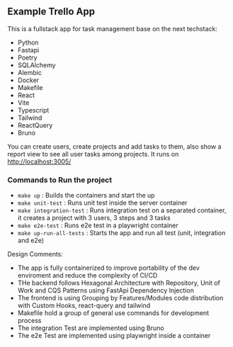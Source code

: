 ## Example Trello App

This is a fullstack app for task management base on the next techstack:

- Python
- Fastapi
- Poetry
- SQLAlchemy
- Alembic
- Docker
- Makefile
- React
- Vite
- Typescript
- Tailwind
- ReactQuery
- Bruno

You can create users, create projects and add tasks to them, also show a report view to see all user tasks among projects. It runs on [http://localhost:3005/](http://localhost:3005/)

### Commands to Run the project

- `make up` : Builds the containers and start the up
- `make unit-test` : Runs unit test inside the server container
- `make integration-test` : Runs integration test on a separated container, it creates a project with 3 users, 3 steps and 3 tasks
- `make e2e-test` : Runs e2e test in a playwright container
- `make up-run-all-tests` : Starts the app and run all test (unit, integration and e2e)

Design Comments:

- The app is fully containerized to improve portability of the dev enviroment and reduce the complexity of CI/CD
- THe backend follows Hexagonal Architecture with Repository, Unit of Work and CQS Patterns using FastApi Dependency Injection
- The frontend is using Grouping by Features/Modules code distribution with Custom Hooks, react-query and tailwind
- Makefile hold a group of general use commands for development process
- The integration Test are implemented using Bruno
- The e2e Test are implemented using playwright inside a container
